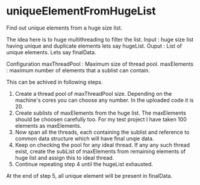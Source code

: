 # uniqueElementFromHugeList
Find out unique elements from a huge size list.

The idea here is to huge multithreading to filter the list.
Input : huge size list having unique and duplicate elements lets say hugeList.
Ouput : List of unique elements. Lets say finalData.

Configuration
maxThreadPool : Maximum size of thread pool.
maxElements : maximum number of elements that a sublist can contain.

This can be achived in following steps.

1. Create a thread pool of maxThreadPool size. Depending on the machine's cores you can choose any number. In the uploaded code it is 20.
2. Create sublists of maxElements from the huge list. The maxElements should be choosen carefully too. For my test project I have taken 100 elements as maxElements.
3. Now span all the threads, each containing the sublist and reference to common data structure which will have final unqie data.
4. Keep on checking the pool for any ideal thread. If any any such thread exist, create the subList of maxElements from remaining elements of huge list and assign this to ideal thread.
5. Continue repeating step 4 until the hugeList exhausted.

At the end of step 5, all unique element will be present in finalData.
